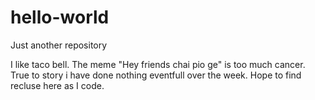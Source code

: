 # hello-world
Just another repository

I like taco bell. The meme "Hey friends chai pio ge" is too much cancer. True to story i have done nothing eventfull over the week. Hope to find recluse here as I code.
